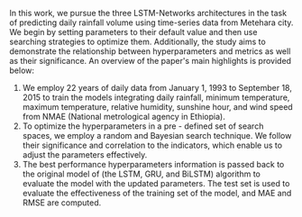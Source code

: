 In this work, we pursue the three LSTM-Networks architectures in the task of predicting daily rainfall volume using time-series data from Metehara city. We begin by setting parameters to their default value and then use searching strategies to optimize them. Additionally, the study aims to demonstrate the relationship between hyperparameters and metrics as well as their significance. An overview of the paper's main highlights is provided below:
1. We employ 22 years of daily data from January 1, 1993 to September 18, 2015 to train the models integrating daily rainfall, minimum temperature, maximum temperature, relative humidity, sunshine hour, and wind speed from NMAE (National metrological agency in Ethiopia).
2. To optimize the hyperparameters in a pre - defined set of search spaces, we employ a random and Bayesian search technique. We follow their significance and correlation to the indicators, which enable us to adjust the parameters effectively.
3. The best performance hyperparameters information is passed back to the original model of (the LSTM, GRU, and BiLSTM) algorithm to evaluate the model with the updated parameters. The test set is used to evaluate the effectiveness of the training set of the model, and MAE and RMSE are computed.
